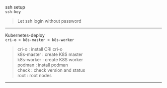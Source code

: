 ssh setup  
`ssh-key`
>Let ssh login without password  
  
 --------------------------------   
  
Kubernetes-deploy  
`cri-o > k8s-master > k8s-worker`
>cri-o : install CRI cri-o  
>k8s-master : create K8S master  
>k8s-worker : create K8S worker  
>podman : install podman  
>check : check version and status   
>root : root nodes  
 --------------------------------   

